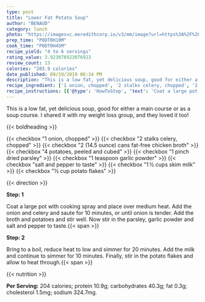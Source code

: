 ```yaml
---
type: post
title: "Lower Fat Potato Soup"
author: "BENAUD"
category: lunch
photo: "https://imagesvc.meredithcorp.io/v3/mm/image?url=https%3A%2F%2Fimages.media-allrecipes.com%2Fuserphotos%2F2802374.jpg"
prep_time: "P0DT0H10M"
cook_time: "P0DT0H45M"
recipe_yield: "4 to 6 servings"
rating_value: 3.923076923076923
review_count: 13
calories: "203.9 calories"
date_published: 09/19/2019 06:34 PM
description: "This is a low fat, yet delicious soup, good for either a main course or as a soup course. I shared it with my weight loss group, and they loved it too!"
recipe_ingredient: ['1 onion, chopped', '2 stalks celery, chopped', '2 (14.5 ounce) cans fat-free chicken broth', '4 potatoes, peeled and cubed', '1 pinch dried parsley', '1 teaspoon garlic powder', 'salt and pepper to taste', '1\u2009½ cups skim milk', '½ cup potato flakes']
recipe_instructions: [{'@type': 'HowToStep', 'text': 'Coat a large pot with cooking spray and place over medium heat. Add the onion and celery and saute for 10 minutes, or until onion is tender. Add the broth and potatoes and stir well. Now stir in the parsley, garlic powder and salt and pepper to taste.\n'}, {'@type': 'HowToStep', 'text': 'Bring to a boil, reduce heat to low and simmer for 20 minutes. Add the milk and continue to simmer for 10 minutes. Finally, stir in the potato flakes and allow to heat through.\n'}]
---
```


This is a low fat, yet delicious soup, good for either a main course or as a soup course. I shared it with my weight loss group, and they loved it too! 

{{< boldheading >}}

{{< checkbox "1  onion, chopped" >}}
{{< checkbox "2 stalks celery, chopped" >}}
{{< checkbox "2 (14.5 ounce) cans fat-free chicken broth" >}}
{{< checkbox "4  potatoes, peeled and cubed" >}}
{{< checkbox "1 pinch dried parsley" >}}
{{< checkbox "1 teaspoon garlic powder" >}}
{{< checkbox "salt and pepper to taste" >}}
{{< checkbox "1 ½ cups skim milk" >}}
{{< checkbox "½ cup potato flakes" >}}


{{< direction >}}

**Step: 1**

Coat a large pot with cooking spray and place over medium heat. Add the onion and celery and saute for 10 minutes, or until onion is tender. Add the broth and potatoes and stir well. Now stir in the parsley, garlic powder and salt and pepper to taste.{{< span >}}

**Step: 2**

Bring to a boil, reduce heat to low and simmer for 20 minutes. Add the milk and continue to simmer for 10 minutes. Finally, stir in the potato flakes and allow to heat through.{{< span >}}

{{< nutrition >}}

**Per Serving:** 204 calories; protein 10.9g; carbohydrates 40.3g; fat 0.3g; cholesterol 1.5mg; sodium 324.7mg.